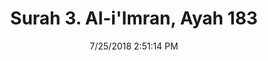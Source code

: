 ---
title       : "Surah 3. Al-i'Imran, Ayah 183"
date        : 7/25/2018 2:51:14 PM
draft       : false
type        : "quran"
layout      : "compare"
BookCode    : "CMP"
SurahNumber : "3"
AyahNumber  : "183"
TotalAyah   : "200"
---